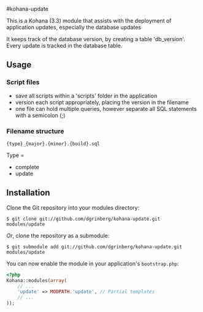 #kohana-update


This is a Kohana (3.3) module that assists with the deployment of application updates, especially the database updates

It keeps track of the database version, by creating a table 'db_version'.  Every update is tracked in the database table.

## Usage

### Script files

 * save all scripts within a 'scripts' folder in the application
 * version each script appropriately, placing the version in the filename
 * one file can hold multiple queries, however separate all SQL statements with a semicolon (;)

### Filename structure

    {type}_{major}.{minor}.{build}.sql
	
Type = 
 * complete
 * update
 

## Installation

Clone the Git repository into your modules directory:

    $ git clone git://github.com/dgrinberg/kohana-update.git modules/update

*Or*, clone the repository as a submodule:

    $ git submodule add git://github.com/dgrinberg/kohana-update.git modules/update

You can now enable the module in your application's `bootstrap.php`:

```php
<?php
Kohana::modules(array(
    // ...
    'update' => MODPATH.'update', // Partial templates
    // ...
));
```
